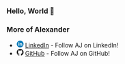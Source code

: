 ### Hello, World 👋

### More of Alexander
* ![](https://github.com/SYM1000/SYM1000/blob/master/Res/linkedin.png) [LinkedIn](https://www.linkedin.com/in/alexanderjermann/) - Follow AJ on LinkedIn! <br>
* ![](https://github.com/SYM1000/SYM1000/blob/master/Res/logo.png) [GitHub](https://github.com/jermann) - Follow AJ on GitHub!

<!--
**jermann/jermann** is a ✨ _special_ ✨ repository because its `README.md` (this file) appears on your GitHub profile.

Here are some ideas to get you started:

- 🔭 I’m currently working on ...
- 🌱 I’m currently learning ...
- 👯 I’m looking to collaborate on ...
- 🤔 I’m looking for help with ...
- 💬 Ask me about ...
- 📫 How to reach me: ...
- 😄 Pronouns: ...
- ⚡ Fun fact: ...
-->
